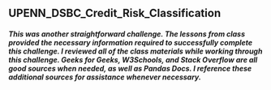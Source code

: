 ## UPENN_DSBC_Credit_Risk_Classification

##### This was another straightforward challenge. The lessons from class provided the necessary information required to successfully complete this challenge. I reviewed all of the class materials while working through this challenge. Geeks for Geeks, W3Schools, and Stack Overflow are all good sources when needed, as well as Pandas Docs. I reference these additional sources for assistance whenever necessary.